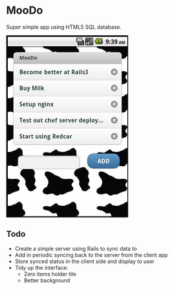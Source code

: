 # MooDo

Super simple app using HTML5 SQL database.

![moodo_image](https://github.com/orangemug/MooDo/raw/master/images/screenshot_1.png)

## Todo

 * Create a simple server using Rails to sync data to
 * Add in periodic syncing back to the server from the client app
 * Store synced status in the client side and display to user
 * Tidy up the interface:
   * Zero items holder tile
   * Better background